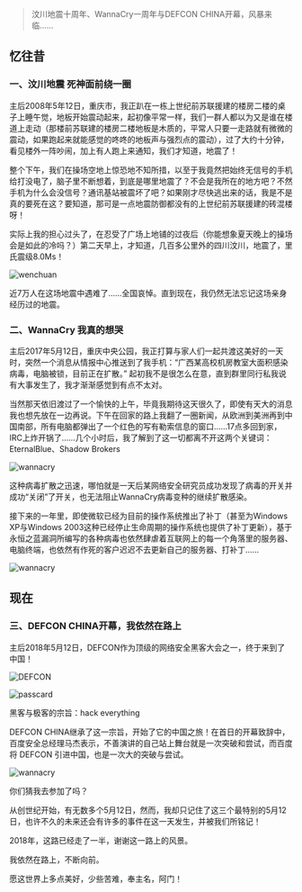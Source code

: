 [TITLE]:  5月12日那天……
[TAGS]: 随笔

> 汶川地震十周年、WannaCry一周年与DEFCON CHINA开幕，风暴来临……

## 忆往昔
### 一、汶川地震 死神面前绕一圈
主后2008年5年12日，重庆市，我正趴在一栋上世纪前苏联援建的楼房二楼的桌子上睡午觉，地板开始震动起来，起初像平常一样，我们一群人都以为又是谁在楼道上走动（那楼前苏联建的楼房二楼地板是木质的，平常人只要一走路就有微微的震动，如果跑起来就能感觉的咚咚的地板声与强烈点的震动），过了大约十分钟，看见楼外一阵吵闹，加上有人跑上来通知，我们才知道，地震了！

整个下午，我们在操场空地上惊恐地不知所措，以至于我竟然把始终无信号的手机给打没电了，脑子里不断想着，到底是哪里地震了？不会是我所在的地方吧？不然手机为什么会没信号？通讯基站被震坏了吧？如果刚才尽快逃出来的话，我是不是真的要死在这？要知道，那可是一点地震防御都没有的上世纪前苏联援建的砖混楼呀！

实际上我的担心过头了，在忍受了广场上地铺的过夜后（你能想象夏天晚上的操场会是如此的冷吗？）第二天早上，才知道，几百多公里外的四川汶川，地震了，里氏震级8.0Ms！

![wenchuan](https://labrusca.net/img/pic/wenchuan.jpg)

近7万人在这场地震中遇难了……全国哀悼。直到现在，我仍然无法忘记这场亲身经历过的地震。


### 二、WannaCry 我真的想哭
主后2017年5月12日，重庆中央公园，我正打算与家人们一起共渡这美好的一天时，突然一个消息从情报中心推送到了我手机：“广西某高校机房教室大面积感染病毒，电脑被锁，目前正在扩散。”  起初我不是很怎么在意，直到群里同行私我说有大事发生了，我才渐渐感觉到有点不太对。

当然那天依旧渡过了一个愉快的上午，毕竟我期待这天很久了，即使有天大的消息我也想先放在一边再说。下午在回家的路上我翻了一圈新闻，从欧洲到美洲再到中国南部，所有电脑都弹出了一个红色的写有勒索信息的窗口……17点多回到家，IRC上炸开锅了……几个小时后，我了解到了这一切都离不开这两个关键词：EternalBlue、Shadow Brokers

![wannacry](https://labrusca.net/img/pic/wannacry.png)

这种病毒扩散之迅速，哪怕就是一天后某网络安全研究员成功发现了病毒的开关并成功“关闭”了开关，也无法阻止WannaCry病毒变种的继续扩散感染。

接下来的一年里，即使微软已经为目前的操作系统推出了补丁（甚至为Windows XP与Windows 2003这种已经停止生命周期的操作系统也提供了补丁更新），基于永恒之蓝漏洞所编写的各种病毒也依然肆虐着互联网上的每一个角落里的服务器、电脑终端，也依然有作死的客户迟迟不去更新自己的服务器、打补丁……

![wannacry](https://labrusca.net/img/pic/EternalBlue.png)

## 现在
### 三、DEFCON CHINA开幕，我依然在路上
主后2018年5月12日，DEFCON作为顶级的网络安全黑客大会之一，终于来到了中国！

![DEFCON](https://labrusca.net/img/pic/DEFCONCHINA.png)

![passcard](https://labrusca.net/img/pic/passcard.png)

黑客与极客的宗旨：hack everything

DEFCON CHINA继承了这一宗旨，开始了它的中国之旅！在首日的开幕致辞中，百度安全总经理马杰表示，不善演讲的自己站上舞台就是一次突破和尝试，而百度将 DEFCON 引进中国，也是一次大的突破与尝试。

![wannacry](https://labrusca.net/img/pic/yiti.jpg)

你们猜我去参加了吗？

从创世纪开始，有无数多个5月12日，然而，我却只记住了这三个最特别的5月12日，也许不久的未来还会有许多的事件在这一天发生，并被我们所铭记！

2018年，这路已经走了一半，谢谢这一路上的风景。

我依然在路上，不断向前。

愿这世界上多点美好，少些苦难，奉主名，阿门！